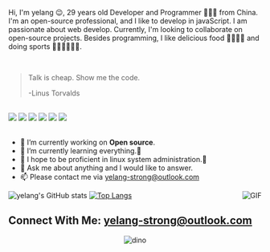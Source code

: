 Hi, I'm yelang 😉, 29 years old Developer and Programmer 👨🏻‍💻 from China. I'm an open-source professional, and I like to develop in javaScript. I am passionate about web develop. Currently, I'm looking to collaborate on open-source projects. Besides programming, I like delicious food 🥗🥩🌮🍣 and doing sports 🏃⛹️‍♂️🏋🏼‍♂️.

</br>

> Talk is cheap. Show me the code.
>
> -Linus Torvalds

</br>

<div>
  <img src='https://img.shields.io/badge/JavaScript-323330?style=for-the-badge&logo=javascript&logoColor=F7DF1E' />
  <img src='https://img.shields.io/badge/json-5E5C5C?style=for-the-badge&logo=json&logoColor=white' />
  <img src='https://img.shields.io/badge/Rust-black?style=for-the-badge&logo=rust&logoColor=#E57324' />
  <img src='https://img.shields.io/badge/eslint-3A33D1?style=for-the-badge&logo=eslint&logoColor=white' />
  <img src='https://img.shields.io/badge/React-20232A?style=for-the-badge&logo=react&logoColor=61DAFB' />
  <img src='https://img.shields.io/badge/Vue%20js-35495E?style=for-the-badge&logo=vuedotjs&logoColor=4FC08D' />
</div>

</br>

<ul>
  <li>🔭 I’m currently working on <strong>Open source</strong>.</li>
  <li>🌱 I’m currently learning everything.🤣</li>
  <li>🤔 I hope to be proficient in linux system administration.🐧</li>
  <li>💬 Ask me about anything and I would like to answer.</li>
  <li>📫 Please contact me via <a href="mailto:yelang-strong@outlook.com">yelang-strong@outlook.com</a></li>
</ul>

<img align="right" alt="GIF" src="https://media.giphy.com/media/iIqmM5tTjmpOB9mpbn/giphy.gif"/>

![yelang's GitHub stats](https://github-readme-stats.vercel.app/api?username=yelang&show_icons=true&theme=radical&locale=en)
[![Top Langs](https://github-readme-stats.vercel.app/api/top-langs/?username=yelang&layout=donut)](https://github.com/yelang/github-readme-stats)

<h2 align="left">Connect With Me:  <a href='mailto:yelang-strong@outlook.com'>yelang-strong@outlook.com</a></h2>
<div align=center>
  <img src="https://github.com/yelang-web/assets/blob/main/yelang-web-dino.gif" alt="dino" data-canonical-src="https://github.com/yelang-web/assets/blob/main/yelang-web-dino.gif" style="max-width: 100%; display: inline-block;" />
</div>





